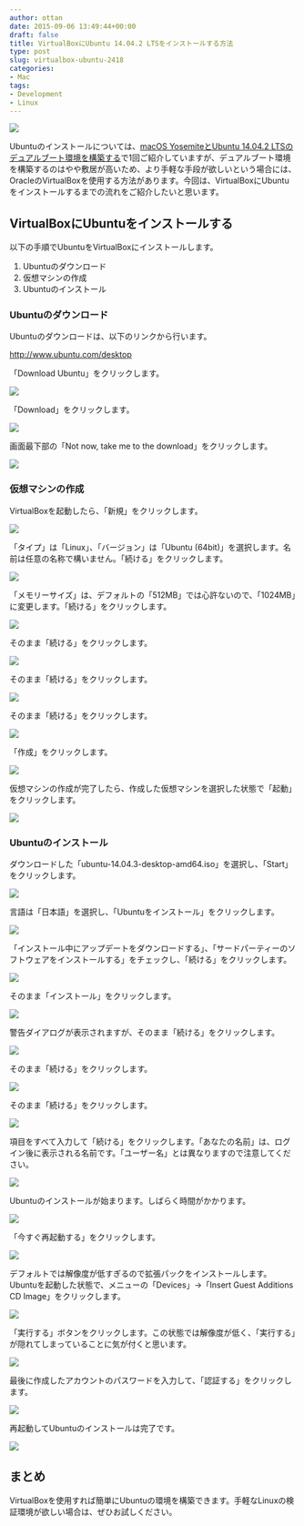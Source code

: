 ```yaml
---
author: ottan
date: 2015-09-06 13:49:44+00:00
draft: false
title: VirtualBoxにUbuntu 14.04.2 LTSをインストールする方法
type: post
slug: virtualbox-ubuntu-2418
categories:
- Mac
tags:
- Development
- Linux
---
```


![](/uploads/2015/09/150906-55ebebde0ee6c.jpg)






Ubuntuのインストールについては、[macOS YosemiteとUbuntu 14.04.2 LTSのデュアルブート環境を構築する](/os-x-ubuntu-dual-boot-2-1236/)で1回ご紹介していますが、デュアルブート環境を構築するのはやや敷居が高いため、より手軽な手段が欲しいという場合には、OracleのVirtualBoxを使用する方法があります。今回は、VirtualBoxにUbuntuをインストールするまでの流れをご紹介したいと思います。





## VirtualBoxにUbuntuをインストールする





以下の手順でUbuntuをVirtualBoxにインストールします。






  1. Ubuntuのダウンロード
  2. 仮想マシンの作成
  3. Ubuntuのインストール




### Ubuntuのダウンロード





Ubuntuのダウンロードは、以下のリンクから行います。



http://www.ubuntu.com/desktop



「Download Ubuntu」をクリックします。





![](/uploads/2015/09/150906-55ebeb7118154.png)






「Download」をクリックします。





![](/uploads/2015/09/150906-55ebeb736963f.png)






画面最下部の「Not now, take me to the download」をクリックします。





![](/uploads/2015/09/150906-55ebeb766e09d.png)






### 仮想マシンの作成





VirtualBoxを起動したら、「新規」をクリックします。





![](/uploads/2015/09/150906-55ebeb77ef6fe.png)






「タイプ」は「Linux」、「バージョン」は「Ubuntu (64bit)」を選択します。名前は任意の名称で構いません。「続ける」をクリックします。





![](/uploads/2015/09/150906-55ebeb7a0e1a0.png)






「メモリーサイズ」は、デフォルトの「512MB」では心許ないので、「1024MB」に変更します。「続ける」をクリックします。





![](/uploads/2015/09/150906-55ebeb7c3df5f.png)






そのまま「続ける」をクリックします。





![](/uploads/2015/09/150906-55ebeb7ee6ab4.png)






そのまま「続ける」をクリックします。





![](/uploads/2015/09/150906-55ebeb80f39d6.png)






そのまま「続ける」をクリックします。





![](/uploads/2015/09/150906-55ebeb837334c.png)






「作成」をクリックします。





![](/uploads/2015/09/150906-55ebeb859b406.png)






仮想マシンの作成が完了したら、作成した仮想マシンを選択した状態で「起動」をクリックします。





![](/uploads/2015/09/150906-55ebeb87e4033.png)






### Ubuntuのインストール





ダウンロードした「ubuntu-14.04.3-desktop-amd64.iso」を選択し、「Start」をクリックします。





![](/uploads/2015/09/150906-55ebeb8a34b99.png)






言語は「日本語」を選択し、「Ubuntuをインストール」をクリックします。





![](/uploads/2015/09/150906-55ebeb8d29bf6.png)






「インストール中にアップデートをダウンロードする」、「サードパーティーのソフトウェアをインストールする」をチェックし、「続ける」をクリックします。





![](/uploads/2015/09/150906-55ebeb9293b91.png)






そのまま「インストール」をクリックします。





![](/uploads/2015/09/150906-55ebeb9904ad5.png)






警告ダイアログが表示されますが、そのまま「続ける」をクリックします。





![](/uploads/2015/09/150906-55ebeba0b5f1f.png)






そのまま「続ける」をクリックします。





![](/uploads/2015/09/150906-55ebeba8cf5cd.png)






そのまま「続ける」をクリックします。





![](/uploads/2015/09/150906-55ebebb08a4ae.png)






項目をすべて入力して「続ける」をクリックします。「あなたの名前」は、ログイン後に表示される名前です。「ユーザー名」とは異なりますので注意してください。





![](/uploads/2015/09/150906-55ebebb6a0493.png)






Ubuntuのインストールが始まります。しばらく時間がかかります。





![](/uploads/2015/09/150906-55ebebbd9ddd6.png)






「今すぐ再起動する」をクリックします。





![](/uploads/2015/09/150906-55ebebc98638b.png)






デフォルトでは解像度が低すぎるので拡張パックをインストールします。Ubuntuを起動した状態で、メニューの「Devices」→「Insert Guest Additions CD Image」をクリックします。





![](/uploads/2015/09/150906-55ebebd5c1d41.png)






「実行する」ボタンをクリックします。この状態では解像度が低く、「実行する」が隠れてしまっていることに気が付くと思います。





![](/uploads/2015/09/150906-55ebebd7efbc2.png)






最後に作成したアカウントのパスワードを入力して、「認証する」をクリックします。





![](/uploads/2015/09/150906-55ebebdb4bed6.png)






再起動してUbuntuのインストールは完了です。





![](/uploads/2015/09/150906-55ec44443d063.png)






## まとめ





VirtualBoxを使用すれば簡単にUbuntuの環境を構築できます。手軽なLinuxの検証環境が欲しい場合は、ぜひお試しください。
